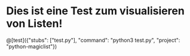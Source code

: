 # Dies ist eine Test zum visualisieren von Listen!


@[test]({"stubs": ["test.py"], "command": "python3 test.py", "project": "python-magiclist"})